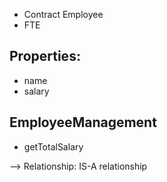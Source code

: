 - Contract Employee
- FTE

## Properties:
- name 
- salary

## EmployeeManagement 
- getTotalSalary

--> Relationship: IS-A relationship